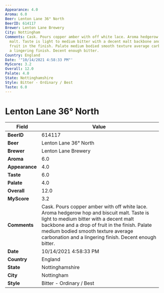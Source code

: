 ```yaml
---
Appearance: 4.0
Aroma: 6.0
Beer: Lenton Lane 36° North
BeerID: 614117
Brewer: Lenton Lane Brewery
City: Nottingham
Comments: Cask. Pours copper amber with off white lace. Aroma hedgerow hop and biscuit
  malt. Taste is light to medium bitter with a decent malt backbone and a drop of
  fruit in the finish. Palate medium bodied smooth texture average carbonation and
  a lingering finish. Decent enough bitter.
Country: England
Date: '"10/14/2021 4:58:33 PM"'
MyScore: 3.2
Overall: 12.0
Palate: 4.0
State: Nottinghamshire
Style: Bitter - Ordinary / Best
Taste: 6.0
---
```


# Lenton Lane 36° North

| Field         | Value |
|---------------|-------|
| **BeerID** | 614117 |
| **Beer** | Lenton Lane 36° North |
| **Brewer** | Lenton Lane Brewery |
| **Aroma** | 6.0 |
| **Appearance** | 4.0 |
| **Taste** | 6.0 |
| **Palate** | 4.0 |
| **Overall** | 12.0 |
| **MyScore** | 3.2 |
| **Comments** | Cask. Pours copper amber with off white lace. Aroma hedgerow hop and biscuit malt. Taste is light to medium bitter with a decent malt backbone and a drop of fruit in the finish. Palate medium bodied smooth texture average carbonation and a lingering finish. Decent enough bitter. |
| **Date** | 10/14/2021 4:58:33 PM |
| **Country** | England |
| **State** | Nottinghamshire |
| **City** | Nottingham |
| **Style** | Bitter - Ordinary / Best |
